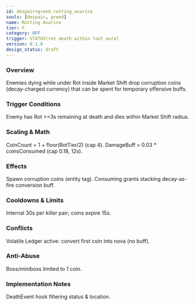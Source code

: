 ```yaml
---
id: despair+greed.rotting_avarice
souls: [despair, greed]
name: Rotting Avarice
tier: F
category: OFF
trigger: STATUS(rot death within loot aura)
version: 0.1.0
design_status: draft
---
```

### Overview
Enemies dying while under Rot inside Market Shift drop corruption coins (decay-charged currency) that can be spent for temporary offensive buffs.
### Trigger Conditions
Enemy has Rot >=3s remaining at death and dies within Market Shift radius.
### Scaling & Math
CoinCount = 1 + floor(RotTier/2) (cap 4). DamageBuff = 0.03 * coinsConsumed (cap 0.18, 12s).
### Effects
Spawn corruption coins (entity tag). Consuming grants stacking decay-as-fire conversion buff.
### Cooldowns & Limits
Internal 30s per killer pair; coins expire 15s.
### Conflicts
Volatile Ledger active: convert first coin into nova (no buff).
### Anti-Abuse
Boss/miniboss limited to 1 coin.
### Implementation Notes
DeathEvent hook filtering status & location.
